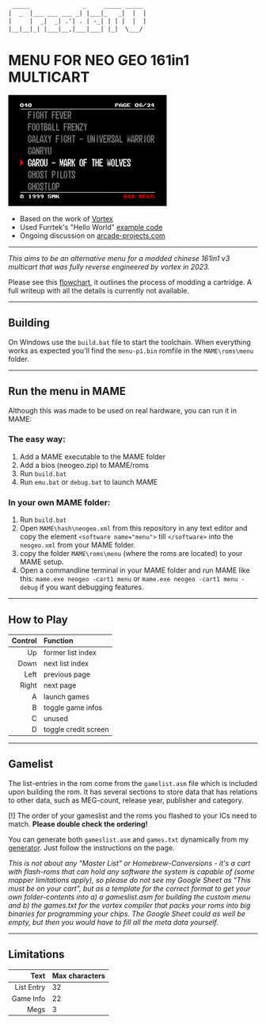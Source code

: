 ```
 _____               _     _____ _____ 
|  _  |___ ___ ___ _| |___|_   _|  |  |
|     |  _|  _| .'| . | -_| | | |  |  |
|__|__|_| |___|__,|___|___| |_|  \___/ 
```
# MENU FOR NEO GEO 161in1 MULTICART 

![Menu Screenshot](https://raw.githubusercontent.com/ArcadeTV/neogeo-menu/main/gfx/menu.png)

- Based on the work of [Vortex](https://github.com/xvortex/VTXCart)
- Used Furrtek's "Hello World" [example code](https://wiki.neogeodev.org/index.php?title=Hello_world_tutorial)
- Ongoing discussion on [arcade-projects.com](https://www.arcade-projects.com/threads/reverse-engineering-161-in-1-cartridge-to-change-rom-games.15069/latest)

---

_This aims to be an alternative menu for a modded chinese 161in1 v3 multicart that was fully reverse engineered by vortex in 2023._

Please see this [flowchart](https://raw.githubusercontent.com/ArcadeTV/neogeo-menu/main/161in1v3_mod_flowchart.pdf), it outlines the process of modding a cartridge. A full writeup with all the details is currently not available.

---

## Building

On Windows use the `build.bat` file to start the toolchain.
When everything works as expected you'll find the `menu-p1.bin` romfile in the `MAME\roms\menu` folder.

---

## Run the menu in MAME

Although this was made to be used on real hardware, you can run it in MAME:

### The easy way:

1. Add a MAME executable to the MAME folder 
2. Add a bios (neogeo.zip) to MAME/roms 
3. Run `build.bat`
4. Run `emu.bat` or `debug.bat` to launch MAME

### In your own MAME folder:

1. Run `build.bat`
2. Open `MAME\hash\neogeo.xml` from this repository in any text editor and copy the element `<software name="menu">` till `</software>` into the `neogeo.xml` from your MAME folder.
3. copy the folder `MAME\roms\menu` (where the roms are located) to your MAME setup.
4. Open a commandline terminal in your MAME folder and run MAME like this: `mame.exe neogeo -cart1 menu` or `mame.exe neogeo -cart1 menu -debug` if you want debugging features.

---

## How to Play

| Control | Function             |
| ------: | :------------------- |
|      Up | former list index    |
|    Down | next list index      |
|    Left | previous page        |
|   Right | next page            |
|       A | launch games         |
|       B | toggle game infos    |
|       C | unused               |
|       D | toggle credit screen |

---

## Gamelist

The list-entries in the rom come from the `gamelist.asm` file which is included upon building the rom. It has several sections to store data that has relations to other data, such as MEG-count, release year, publisher and category.

[!] The order of your gameslist and the roms you flashed to your ICs need to match. **Please double check the ordering!**

You can generate both `gameslist.asm` and `games.txt` dynamically from my [generator](https://ngmenu.arcade-tv.de). Just follow the instructions on the page.

_This is not about any "Master List" or Homebrew-Conversions - it's a cart with flash-roms that can hold any software the system is capable of (some mapper limitations apply), so please do not see my Google Sheet as "This must be on your cart", but as a template for the correct format to get your own folder-contents into a) a gameslist.asm for building the custom menu and b) the games.txt for the vortex compiler that packs your roms into big binaries for programming your chips. The Google Sheet could as well be empty, but then you would have to fill all the meta data yourself._

---

## Limitations

|       Text | Max characters |
| ---------: | :------------- |
| List Entry | 32             |
|  Game Info | 22             |
|       Megs | 3              |

